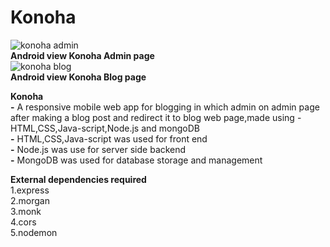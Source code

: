 # Konoha    
![konoha admin](https://user-images.githubusercontent.com/37223519/80034940-cd60db00-850c-11ea-93ca-bd16c9301fcd.PNG)  
**Android view Konoha Admin page**      
![konoha blog](https://user-images.githubusercontent.com/37223519/80035108-11ec7680-850d-11ea-925a-946830d1ea07.PNG)  
**Android view Konoha Blog page**  
       
**Konoha**  
**-** A responsive mobile web app for blogging in which admin on admin page after making a blog post and redirect it to blog web page,made using -HTML,CSS,Java-script,Node.js and mongoDB  
**-** HTML,CSS,Java-script was used for front end  
**-** Node.js was use for server side backend  
**-** MongoDB was used for database storage and management    

**External  dependencies required**  
1.express  
2.morgan  
3.monk  
4.cors  
5.nodemon  
